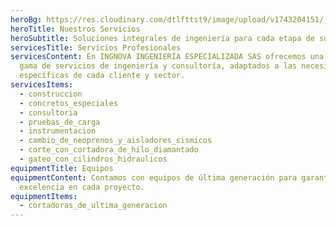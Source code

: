 ```yaml
---
heroBg: https://res.cloudinary.com/dtlfttst9/image/upload/v1743204151/_29A8656_zjwksc.jpg
heroTitle: Nuestros Servicios
heroSubtitle: Soluciones integrales de ingeniería para cada etapa de su proyecto
servicesTitle: Servicios Profesionales
servicesContent: En INGNOVA INGENIERÍA ESPECIALIZADA SAS ofrecemos una amplia
  gama de servicios de ingeniería y consultoría, adaptados a las necesidades
  específicas de cada cliente y sector.
servicesItems:
  - construccion
  - concretos_especiales
  - consultoria
  - pruebas_de_carga
  - instrumentacion
  - cambio_de_neoprenos_y_aisladores_sismicos
  - corte_con_cortadora_de_hilo_diamantado
  - gateo_con_cilindros_hidraulicos
equipmentTitle: Equipos
equipmentContent: Contamos con equipos de última generación para garantizar la
  excelencia en cada proyecto.
equipmentItems:
  - cortadoras_de_ultima_generacion
---
```

